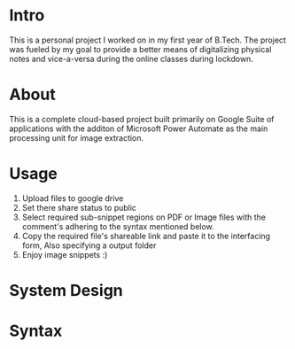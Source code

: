 # Intro
This is a personal project I worked on in my first year of B.Tech. The project was fueled by my goal to provide a better means of digitalizing physical notes and vice-a-versa during the online classes during lockdown.

# About
This is a complete cloud-based project built primarily on Google Suite of applications with the additon of Microsoft Power Automate as the main processing unit for image extraction. 

# Usage 
1. Upload files to google drive
2. Set there share status to public
3. Select required sub-snippet regions on PDF or Image files with the comment's adhering to the syntax mentioned below.
4. Copy the required file's shareable link and paste it to the interfacing form, Also specifying a output folder
5. Enjoy image snippets :)

# System Design

# Syntax
